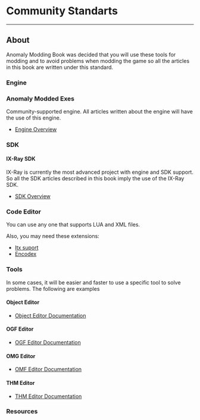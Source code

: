 # Community Standarts

___

## About

Anomaly Modding Book was decided that you will use these tools for modding and to avoid problems when modding the game so all the articles in this book are written under this standard.

### Engine

### Anomaly Modded Exes

Community-supported engine. All articles written about the engine will have the use of this engine.

- [Engine Overview](../engine/README.md)

### SDK

#### IX-Ray SDK

IX-Ray is currently the most advanced project with engine and SDK support. So all the SDK articles described in this book imply the use of the IX-Ray SDK.

- [SDK Overview](../modding-tools/sdk/README.md)

### Code Editor

You can use any one that supports LUA and XML files.

Also, you may need these extensions:

- [ltx suport](../modding-tools/coding/ltx-support.md)
- [Encodex](https://github.com/Tosox/Encodex)

### Tools

In some cases, it will be easier and faster to use a specific tool to solve problems. The following are examples

#### Object Editor

- [Object Editor Documentation](../modding-tools/models/xray-export-tool.md)

#### OGF Editor

- [OGF Editor Documentation](../modding-tools/models/ogf-editor-by-valerok.md)

#### OMG Editor

- [OMF Editor Documentation](../modding-tools/animations/omf-editor-by-valerok.md)

#### THM Editor

- [THM Editor Documentation](../modding-tools/textures/thm-editor-by-i-love-kfc.md)

### Resources
